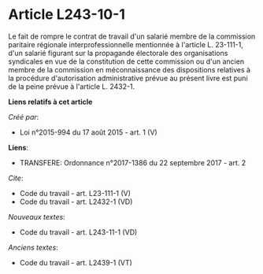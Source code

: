 # Article L243-10-1

Le fait de rompre le contrat de travail d'un salarié membre de la commission paritaire régionale interprofessionnelle
mentionnée à l'article L. 23-111-1, d'un salarié figurant sur la propagande électorale des organisations syndicales en vue de
la constitution de cette commission ou d'un ancien membre de la commission en méconnaissance des dispositions relatives à la
procédure d'autorisation administrative prévue au présent livre est puni de la peine prévue à l'article L. 2432-1.

**Liens relatifs à cet article**

_Créé par_:

  - Loi n°2015-994 du 17 août 2015 - art. 1 (V)

**Liens**:

  - TRANSFERE: Ordonnance n°2017-1386 du 22 septembre 2017 - art. 2

_Cite_:

  - Code du travail - art. L23-111-1 (V)
  - Code du travail - art. L2432-1 (VD)

_Nouveaux textes_:

  - Code du travail - art. L243-11-1 (VD)

_Anciens textes_:

  - Code du travail - art. L2439-1 (VT)
